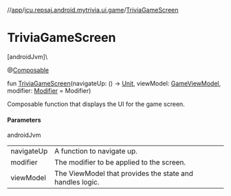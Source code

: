//[app](../../index.md)/[icu.repsaj.android.mytrivia.ui.game](index.md)/[TriviaGameScreen](-trivia-game-screen.md)

# TriviaGameScreen

[androidJvm]\

@[Composable](https://developer.android.com/reference/kotlin/androidx/compose/runtime/Composable.html)

fun [TriviaGameScreen](-trivia-game-screen.md)(navigateUp: ()
-&gt; [Unit](https://kotlinlang.org/api/latest/jvm/stdlib/kotlin/-unit/index.html),
viewModel: [GameViewModel](-game-view-model/index.md),
modifier: [Modifier](https://developer.android.com/reference/kotlin/androidx/compose/ui/Modifier.html) =
Modifier)

Composable function that displays the UI for the game screen.

#### Parameters

androidJvm

|            |                                                          |
|------------|----------------------------------------------------------|
| navigateUp | A function to navigate up.                               |
| modifier   | The modifier to be applied to the screen.                |
| viewModel  | The ViewModel that provides the state and handles logic. |
